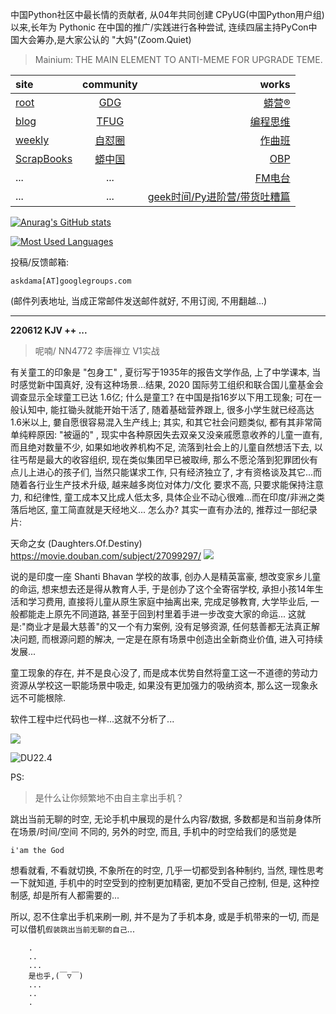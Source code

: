 中国Python社区中最长情的贡献者, 从04年共同创建 CPyUG(中国Python用户组)以来,长年为 Pythonic 在中国的推广/实践进行各种尝试, 连续四届主持PyCon中国大会筹办,是大家公认的 "大妈"(Zoom.Quiet)

> Mainium: THE MAIN ELEMENT TO ANTI-MEME FOR UPGRADE TEME.

| site | community | works |
| :-----| :----: | ----: |
| [root](http://zoomquiet.io/) | [GDG](https://blog.zhgdg.org/) | [蟒营®](https://doc.101.camp/) |
| [blog](https://blog.zoomquiet.io/pages/zoomquiet.html) | [TFUG](http://zh.tfug.world/) | [编程思维](https://py.101.camp/) |
| [weekly](http://weekly.pychina.org/) | [自怼圈](https://du.101.camp/) | [作曲班](https://mu.101.camp/) |
| [ScrapBooks](https://zoomquiet.io/collection.html) | [蟒中国](https://pychina.org/) | [OBP](https://zoomquiet.io/obp/index.html) |
| ... | ... | [FM电台](https://fm.101.camp/) |
| ... | ... | [geek时间/Py进阶营/带货吐糟篇](https://fm.101.camp/2020/geek2py-dama.html) |


[![Anurag's GitHub stats](https://github-readme-stats.vercel.app/api?username=zoomquiet&show_icons=true&count_private=true&include_all_commits=true&layout=compact&theme=panda)](https://blog.zoomquiet.io)

[![Most Used Languages](https://github-readme-stats.vercel.app/api/top-langs/?username=zoomquiet&theme=panda&card_width=445&layout=compact&show_icons=true&hide=javascript,html,php,Smarty,XSLT,TeX,C++,CSS)](https://zoomquiet.io)


投稿/反馈邮箱:

    askdama[AT]googlegroups.com

(邮件列表地址, 
当成正常邮件发送邮件就好, 不用订阅, 不用翻越...)





-----------------------------------------
**220612 KJV ++ ...**


> 呢喃/ NN4772 李唐禅立 V1实战




有关童工的印象是 "包身工" , 夏衍写于1935年的报告文学作品,  上了中学课本, 当时感觉新中国真好, 没有这种场景...结果, 2020 国际劳工组织和联合国儿童基金会调查显示全球童工已达 1.6亿; 什么是童工? 在中国是指16岁以下用工现象; 可在一般认知中, 能扛锄头就能开始干活了, 随着基础营养跟上, 很多小学生就已经高达 1.6米以上, 嘦自愿很容易混入生产线上;
其实, 和其它社会问题类似, 都有其非常简单纯粹原因: "被逼的" , 现实中各种原因失去双亲又没亲戚愿意收养的儿童一直有, 而且绝对数量不少, 如果如地收养机构不足, 流落到社会上的儿童自然想活下去, 以往丐帮是最大的收容组织, 现在类似集团早已被取缔, 那么不愿沦落到犯罪团伙有点儿上进心的孩子们, 当然只能谋求工作, 只有经济独立了, 才有资格谈及其它...而随着各行业生产技术升级, 越来越多岗位对体力/文化 要求不高, 只要求能保持注意力, 和纪律性, 童工成本又比成人低太多, 具体企业不动心很难...而在印度/非洲之类落后地区, 童工简直就是天经地义...
怎么办? 其实一直有办法的, 推荐过一部纪录片:

天命之女 (Daughters.Of.Destiny)
https://movie.douban.com/subject/27099297/
![](https://ipic.zoomquiet.top/2022-06-11-zshot%202022-06-11%2009.50.48.jpg)


说的是印度一座 Shanti Bhavan 学校的故事, 创办人是精英富豪, 想改变家乡儿童的命运, 想来想去还是得从教育人手, 于是创办了这个全寄宿学校, 承担小孩14年生活和学习费用, 直接将儿童从原生家庭中抽离出来, 完成足够教育, 大学毕业后, 一般都能走上原先不同道路, 甚至于回到村里着手进一步改变大家的命运...
这就是:"商业才是最大慈善"的又一个有力案例, 没有足够资源, 任何慈善都无法真正解决问题, 而根源问题的解决, 一定是在原有场景中创造出全新商业价值, 进入可持续发展...

童工现象的存在, 并不是良心没了, 而是成本优势自然将童工这一不道德的劳动力资源从学校这一职能场景中吸走, 如果没有更加强力的吸纳资本, 那么这一现象永远不可能根除.

软件工程中烂代码也一样...这就不分析了...


![](https://ipic.zoomquiet.top/2022-06-11-zq42-today-card-2206.012.jpeg)




![DU22.4](https://ipic.zoomquiet.top/2022-04-30-220430DU6y_zip.jpg!/fw/420)






PS:
> 是什么让你频繁地不由自主拿出手机？

跳出当前无聊的时空,
无论手机中展现的是什么内容/数据,
多数都是和当前身体所在场景/时间/空间 不同的,
另外的时空,
而且, 手机中的时空给我们的感觉是

    i'am the God

想看就看, 不看就切换,
不象所在的时空, 几乎一切都受到各种制约,
当然,
理性思考一下就知道,
手机中的时空受到的控制更加精密, 更加不受自己控制,
但是, 这种控制感,
却是所有人都需要的...

所以, 
忍不住拿出手机来刷一刷,
并不是为了手机本身, 或是手机带来的一切,
而是可以借机`假装跳出当前无聊的自己`...



```
    .
    ..
    ...
    是也乎,(￣▽￣)
    ...
    ..
    .
```



